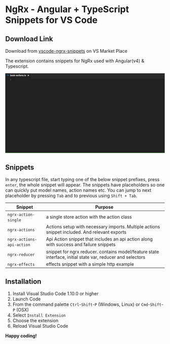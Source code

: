 # NgRx - Angular + TypeScript Snippets for VS Code

## Download Link

Download from [vscode-ngrx-snippets](https://marketplace.visualstudio.com/items?itemName=ahsanayaz.vscode-ngrx-snippets) on VS Market Place

The extension contains snippets for NgRx used with Angular(v4) & Typescript.

![Snippets Usage](https://github.com/AhsanAyaz/vscode-ngrx-snippets/raw/master/images/usage_min.gif)


## Snippets

In any typescript file, start typing one of the below snippet prefixes, press `enter`, the whole snippet will appear.
The snippets have placeholders so one can quickly put model names, action names etc. You can jump to next placeholder by
pressing `Tab` and to previous using `Shift + Tab`.

| Snippet                      | Purpose                    |
|------------------------------|----------------------------|
| `ngrx-action-single`         | a single store action with the action class |
| `ngrx-actions`               | Actions setup with necessary imports. Multiple actions snippet included. And relevant exports |
| `ngrx-actions-api-action`    | Api Action snippet that includes an api action along with success and failure snippets |
| `ngrx-reducer`               | snippet for ngrx reducer. contains model/feature state interface, initial state var, reducer and selectors |
| `ngrx-effects`               | effects snippet with a simple http example |

## Installation

1. Install Visual Studio Code 1.10.0 or higher
1. Launch Code
1. From the command palette `Ctrl`-`Shift`-`P` (Windows, Linux) or `Cmd`-`Shift`-`P` (OSX)
1. Select `Install Extension`
1. Choose the extension
1. Reload Visual Studio Code

**Happy coding!**